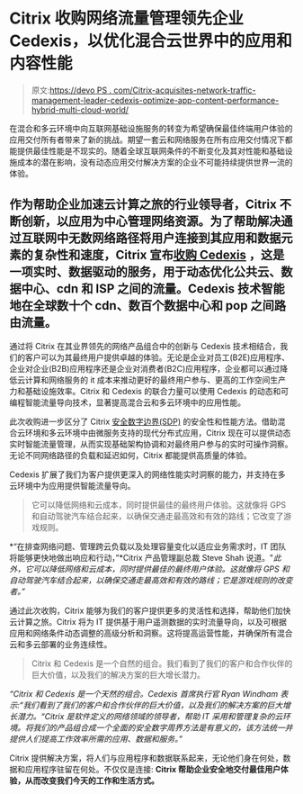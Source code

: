 # Citrix 收购网络流量管理领先企业 Cedexis，以优化混合云世界中的应用和内容性能

> 原文:[https://devo PS . com/Citrix-acquisites-network-traffic-management-leader-cedexis-optimize-app-content-performance-hybrid-multi-cloud-world/](https://devops.com/citrix-acquires-network-traffic-management-leader-cedexis-optimize-app-content-performance-hybrid-multi-cloud-world/)

在混合和多云环境中向互联网基础设施服务的转变为希望确保最佳终端用户体验的应用交付所有者带来了新的挑战。期望一套云和网络服务在所有应用交付情况下都能提供最佳性能是不现实的。随着全球互联网条件的不断变化及其对性能和基础设施成本的潜在影响，没有动态应用交付解决方案的企业不可能持续提供世界一流的体验。

## 作为帮助企业加速云计算之旅的行业领导者，Citrix 不断创新，以应用为中心管理网络资源。为了帮助解决通过互联网中无数网络路径将用户连接到其应用和数据元素的复杂性和速度，Citrix 宣布[收购 Cedexis](https://www.citrix.com/news/announcements/feb-2018/media-alert--citrix-showcases-market-leading-network-and-app-del.html) ，这是一项实时、数据驱动的服务，用于动态优化公共云、数据中心、cdn 和 ISP 之间的流量。Cedexis 技术智能地在全球数十个 cdn、数百个数据中心和 pop 之间路由流量。

通过将 Citrix 在其业界领先的网络产品组合中的创新与 Cedexis 技术相结合，我们的客户可以为其最终用户提供卓越的体验。无论是企业对员工(B2E)应用程序、企业对企业(B2B)应用程序还是企业对消费者(B2C)应用程序，企业都可以通过降低云计算和网络服务的 it 成本来推动更好的最终用户参与、更高的工作空间生产力和基础设施效率。Citrix 和 Cedexis 的联合力量可以使用 Cedexis 的动态和可编程智能流量导向技术，显著提高混合云和多云环境中的应用性能。

此次收购进一步区分了 Citrix [安全数字边界(SDP)](https://www.citrix.com/networking/) 的安全性和性能方法。借助混合云环境和多云环境中由微服务支持的现代分布式应用，Citrix 现在可以提供动态实时智能流量管理，从而实现基础架构协调和对最终用户参与的实时可操作洞察。无论不同网络路径的负载和延迟如何，Citrix 都能提供高质量的体验。

Cedexis 扩展了我们为客户提供更深入的网络性能实时洞察的能力，并支持在多云环境中为应用提供智能流量导向。

> 它可以降低网络和云成本，同时提供最佳的最终用户体验。这就像将 GPS 和自动驾驶汽车结合起来，以确保交通走最高效和有效的路线；它改变了游戏规则。

*“在排查网络问题、管理跨云负载以及处理容量变化以适应业务需求时，IT 团队将能够更快地做出响应和行动，”*Citrix 产品管理副总裁 Steve Shah 说道。"*此外，它可以降低网络和云成本，同时提供最佳的最终用户体验。这就像将 GPS 和自动驾驶汽车结合起来，以确保交通走最高效和有效的路线；它是游戏规则的改变者。”*

通过此次收购，Citrix 能够为我们的客户提供更多的灵活性和选择，帮助他们加快云计算之旅。Citrix 将为 IT 提供基于用户遥测数据的实时流量导向，以及可根据应用和网络条件动态调整的高级分析和洞察。这将提高运营性能，并确保所有混合云和多云部署的业务连续性。

> Citrix 和 Cedexis 是一个自然的组合。我们看到了我们的客户和合作伙伴的巨大价值，以及我们的解决方案的巨大增长潜力。

*“Citrix 和 Cedexis 是一个天然的组合。Cedexis 首席执行官 Ryan Windham 表示:“*我们看到了我们的客户和合作伙伴的巨大价值，以及我们的解决方案的巨大增长潜力。*“Citrix 是软件定义的网络领域的领导者，帮助 IT 采用和管理复杂的云环境。将我们的产品组合成一个全面的安全数字周界方法是有意义的，该方法统一并提供人们提高工作效率所需的应用、数据和服务。”*

Citrix 提供解决方案，将人们与应用程序和数据联系起来，无论他们身在何处，数据和应用程序驻留在何处。不仅仅是连接: **Citrix 帮助企业安全地交付最佳用户体验，从而改变我们今天的工作和生活方式。**